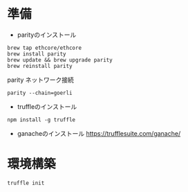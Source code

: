 # 準備
- parityのインストール
```shell
brew tap ethcore/ethcore
brew install parity
brew update && brew upgrade parity
brew reinstall parity
```

parity ネットワーク接続
```
parity --chain=goerli
```
- truffleのインストール
```shell
npm install -g truffle
```
- ganacheのインストール
  https://trufflesuite.com/ganache/


# 環境構築
```shell
truffle init
```
